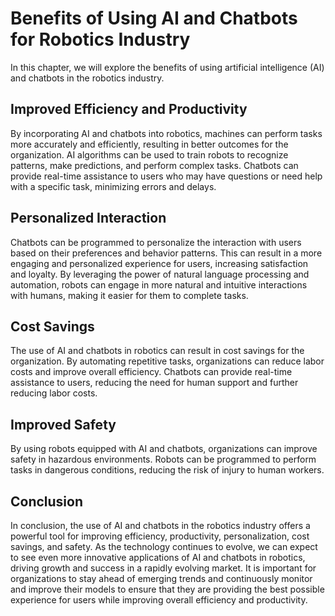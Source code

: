Benefits of Using AI and Chatbots for Robotics Industry
===========================================================================================================

In this chapter, we will explore the benefits of using artificial intelligence (AI) and chatbots in the robotics industry.

Improved Efficiency and Productivity
------------------------------------

By incorporating AI and chatbots into robotics, machines can perform tasks more accurately and efficiently, resulting in better outcomes for the organization. AI algorithms can be used to train robots to recognize patterns, make predictions, and perform complex tasks. Chatbots can provide real-time assistance to users who may have questions or need help with a specific task, minimizing errors and delays.

Personalized Interaction
------------------------

Chatbots can be programmed to personalize the interaction with users based on their preferences and behavior patterns. This can result in a more engaging and personalized experience for users, increasing satisfaction and loyalty. By leveraging the power of natural language processing and automation, robots can engage in more natural and intuitive interactions with humans, making it easier for them to complete tasks.

Cost Savings
------------

The use of AI and chatbots in robotics can result in cost savings for the organization. By automating repetitive tasks, organizations can reduce labor costs and improve overall efficiency. Chatbots can provide real-time assistance to users, reducing the need for human support and further reducing labor costs.

Improved Safety
---------------

By using robots equipped with AI and chatbots, organizations can improve safety in hazardous environments. Robots can be programmed to perform tasks in dangerous conditions, reducing the risk of injury to human workers.

Conclusion
----------

In conclusion, the use of AI and chatbots in the robotics industry offers a powerful tool for improving efficiency, productivity, personalization, cost savings, and safety. As the technology continues to evolve, we can expect to see even more innovative applications of AI and chatbots in robotics, driving growth and success in a rapidly evolving market. It is important for organizations to stay ahead of emerging trends and continuously monitor and improve their models to ensure that they are providing the best possible experience for users while improving overall efficiency and productivity.
